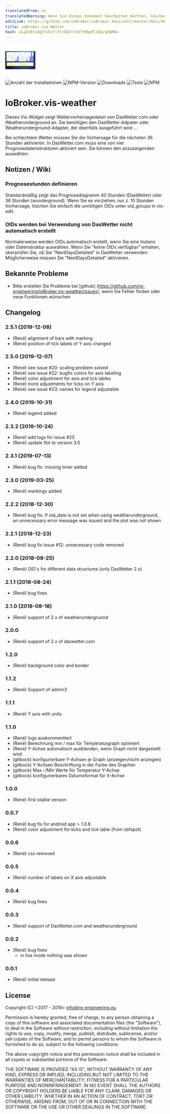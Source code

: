 ```yaml
---
translatedFrom: en
translatedWarning: Wenn Sie dieses Dokument bearbeiten möchten, löschen Sie bitte das Feld "translationsFrom". Andernfalls wird dieses Dokument automatisch erneut übersetzt
editLink: https://github.com/ioBroker/ioBroker.docs/edit/master/docs/de/adapterref/iobroker.vis-weather/README.md
title: ioBroker.vis-Wetter
hash: oLgIX6fudg37vEvtlfC+Q41lYvkTY6kpFCIOp/g0QR0=
---
```

![Logo](../../../en/adapterref/iobroker.vis-weather/admin/vis-weather.png)

![Anzahl der Installationen](http://iobroker.live/badges/vis-weather-stable.svg)
![NPM-Version](https://img.shields.io/npm/v/iobroker.vis-weather.svg)
![Downloads](https://img.shields.io/npm/dm/iobroker.vis-weather.svg)
![Tests](https://travis-ci.org/rg-engineering/ioBroker.vis-weather.svg?branch=master)
![NPM](https://nodei.co/npm/iobroker.vis-weather.png?downloads=true)

# IoBroker.vis-weather
Dieses Vis-Widget zeigt Wettervorhersagedaten von DasWetter.com oder Weatherunderground an. Sie benötigen den DasWetter-Adpater oder Weatherunderground-Adapter, der ebenfalls ausgeführt wird ...

Bei schlechtem Wetter müssen Sie die Vorhersage für die nächsten 36 Stunden aktivieren.
In DasWetter.com muss eine von vier Prognosedatenstrukturen aktiviert sein. Sie können den anzuzeigenden auswählen.

## Notizen / Wiki
### Prognosestunden definieren
Standardmäßig zeigt das Prognosediagramm 40 Stunden (DasWetter) oder 36 Stunden (wunderground). Wenn Sie es vorziehen, nur z. 10 Stunden Vorhersage, löschen Sie einfach die unnötigen OIDs unter oid_groups in vis-edit.

### OIDs werden bei Verwendung von DasWetter nicht automatisch erstellt
Normalerweise werden OIDs automatisch erstellt, wenn Sie eine Instanz oder Datenstruktur auswählen. Wenn Sie "keine OIDs verfügbar" erhalten, überprüfen Sie, ob Sie "NextDaysDetailed" in DasWetter verwenden.
Möglicherweise müssen Sie "NextDaysDetailed" aktivieren.

## Bekannte Probleme
* Bitte erstellen Sie Probleme bei [github] (https://github.com/rg-engineering/ioBroker.vis-weather/issues), wenn Sie Fehler finden oder neue Funktionen wünschen

## Changelog

### 2.5.1 (2019-12-08)
* (René) alignment of bars with marking
* (René) position of tick labels of Y axis changed

### 2.5.0 (2019-12-07)
* (René) see issue #20: scaling problem solved 
* (René) see issue #22: bugfix colors for axis labeling 
* (René) color adjustment for axis and tick lables 
* (René) more adjustments for ticks on Y axis
* (René) see issue #23: names for legend adjustable

### 2.4.0 (2019-10-31)
* (René) legend added

### 2.3.2 (2019-10-24)
* (René) add logs for issue #20
* (René) update flot to version 3.0

### 2.3.1 (2019-07-13)
* (René) bug fix: missing timer added

### 2.3.0 (2019-03-25)
* (René) markings added

### 2.2.2 (2018-12-30)
* (René) bug fix: If oid_date is not set when using weatherunderground, an unnecessary error message was issued and the plot was not shown

### 2.2.1 (2018-12-23)
* (René) bug fix issue #12: unnecessary code removed

### 2.2.0 (2018-08-25)
* (René) OID's for different data structures (only DasWetter 2.x)

### 2.1.1 (2018-08-24)
* (René) bug fixes

### 2.1.0 (2018-08-18)
* (René) support of 2.x of weatherundergruond

### 2.0.0
* (René) support of 2.x of daswetter.com

### 1.2.0
* (René) background color and border

### 1.1.2
* (René) Support of admin3

### 1.1.1
* (René) Y axis with units

### 1.1.0
* (René) logs auskommentiert
* (René) Berechnung min / max für Temperaturgraph optimiert
* (René) Y-Achse automatisch ausblenden, wenn Graph nicht dargestellt wird
* (gitbock) konfigurierbare Y-Achsen je Graph (anzeigen/nicht anzeigen)
* (gitbock) Y-Achsen Beschriftung in der Farbe des Graphen
* (gitbock) Max.-/Min Werte für Temperatur Y-Achse
* (gitbock) konfigurierbares Datumsformat für X-Achse

### 1.0.0
* (René) first stable version

### 0.0.7
* (René) bug fix for android app > 1.0.6
* (René) color adjustment for ticks and tick lable (from sbfspot)

### 0.0.6
* (René) css removed

### 0.0.5
* (René) number of labels on X axis adjustable

### 0.0.4
* (René) bug fixes

### 0.0.3
* (René) support of DasWetter.com and weatherunderground

### 0.0.2
* (René) bug fixes
	- in live mode nothing was shown

### 0.0.1
* (René) initial release

## License
Copyright (C) <2017 - 2019>  <info@rg-engineering.eu>

Permission is hereby granted, free of charge, to any person obtaining a copy of this software and associated documentation files (the "Software"), to deal in the Software without restriction, including without limitation the rights to use, copy, modify, merge, publish, distribute, sublicense, and/or sell copies of the Software, and to permit persons to whom the Software is furnished to do so, subject to the following conditions:

The above copyright notice and this permission notice shall be included in all copies or substantial portions of the Software.

THE SOFTWARE IS PROVIDED "AS IS", WITHOUT WARRANTY OF ANY KIND, EXPRESS OR IMPLIED, INCLUDING BUT NOT LIMITED TO THE WARRANTIES OF MERCHANTABILITY, FITNESS FOR A PARTICULAR PURPOSE AND NONINFRINGEMENT. IN NO EVENT SHALL THE AUTHORS OR COPYRIGHT HOLDERS BE LIABLE FOR ANY CLAIM, DAMAGES OR OTHER LIABILITY, WHETHER IN AN ACTION OF CONTRACT, TORT OR OTHERWISE, ARISING FROM, OUT OF OR IN CONNECTION WITH THE SOFTWARE OR THE USE OR OTHER DEALINGS IN THE SOFTWARE.